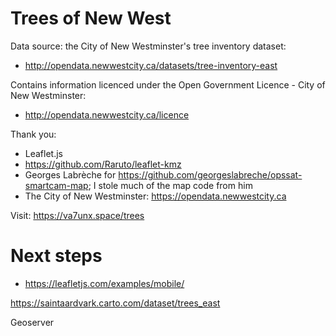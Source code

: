 # Trees of New West

Data source: the City of New Westminster's tree inventory dataset:
- http://opendata.newwestcity.ca/datasets/tree-inventory-east

Contains information licenced under the Open Government Licence - City of New Westminster:
- http://opendata.newwestcity.ca/licence


Thank you:

- Leaflet.js
- https://github.com/Raruto/leaflet-kmz
- Georges Labrèche for
  https://github.com/georgeslabreche/opssat-smartcam-map; I stole much
  of the map code from him
- The City of New Westminster: https://opendata.newwestcity.ca

Visit: https://va7unx.space/trees

# Next steps

- https://leafletjs.com/examples/mobile/

https://saintaardvark.carto.com/dataset/trees_east

Geoserver
